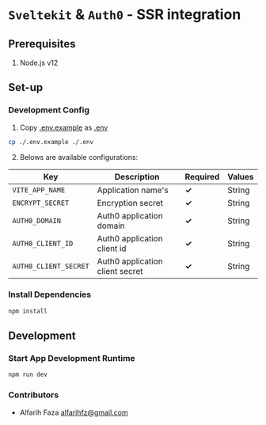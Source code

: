 # `Sveltekit` & `Auth0` - SSR integration

## Prerequisites

1. Node.js v12

## Set-up

### Development Config

1. Copy [.env.example](.env.example) as [.env](.env)

```bash
cp ./.env.example ./.env
```

2. Belows are available configurations:

| Key                   | Description                     | Required | Values |
|-----------------------|---------------------------------|----------|--------|
| `VITE_APP_NAME`       | Application name's              | **✓**    | String |
| `ENCRYPT_SECRET`      | Encryption secret               | **✓**    | String |
| `AUTH0_DOMAIN`        | Auth0 application domain        | **✓**    | String |
| `AUTH0_CLIENT_ID`     | Auth0 application client id     | **✓**    | String |
| `AUTH0_CLIENT_SECRET` | Auth0 application client secret | **✓**    | String |

### Install Dependencies

```bash
npm install
```

## Development

### Start App Development Runtime

```bash
npm run dev
```

### Contributors ###

- Alfarih Faza <alfarihfz@gmail.com>
